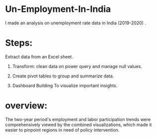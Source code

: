 # Un-Employment-In-India

I made an analysis on unemployment rate data  in India (2019-2020) .
 
# Steps:

Extract data from an Excel sheet.

1. Transform: clean data on power query and manage null values.

2. Create pivot tables to group and summarize data.

3. Dashboard Building To visualize important insights.
 
# overview:

The two-year period's employment and labor participation trends were comprehensively viewed by the combined visualizations, which made it easier to pinpoint regions in need of policy intervention.

